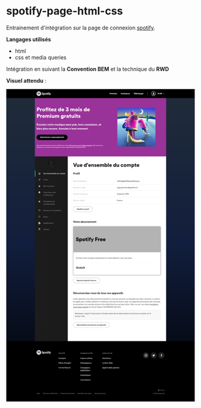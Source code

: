 # spotify-page-html-css

Entrainement d'intégration sur la page de connexion [spotify](https://www.spotify.com/fr/).

**Langages utilisés**
- html
- css et media queries

Intégration en suivant la **Convention BEM** et la technique du **RWD**

**Visuel attendu** :

![template](template-spotify.png)
